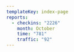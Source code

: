 ```yaml
---
templateKey: index-page
reports:
  - checkins: "2226"
    month: October
    time: "781"
    traffic: "92"
---
```

